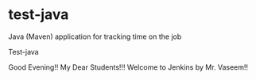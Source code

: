 # test-java
Java (Maven) application for tracking time on the job

Test-java

Good Evening!! My Dear Students!!! Welcome to Jenkins by Mr. Vaseem!!
